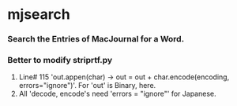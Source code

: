 # mjsearch
### Search the Entries of MacJournal for a Word.

### Better to modify striprtf.py
1. Line# 115 'out.appen(char) → out = out + char.encode(encoding, errors="ignore")'. For 'out' is Binary, here.
2. All 'decode, encode's need 'errors = "ignore"' for Japanese.
